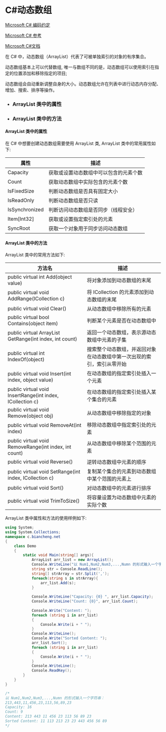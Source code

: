 # C#动态数组

[Microsoft C# 编码约定](https://learn.microsoft.com/zh-cn/dotnet/csharp/fundamentals/coding-style/coding-conventions)

[Microsoft C# 参考](https://learn.microsoft.com/zh-cn/previous-versions/visualstudio/visual-studio-2012/618ayhy6(v=vs.110))

[Microsoft C#文档](https://learn.microsoft.com/zh-cn/dotnet/csharp/)

在 C# 中，动态数组（ArrayList）代表了可被单独索引的对象的有序集合。

动态数组基本上可以代替数组, 唯一与数组不同的是，动态数组可以使用索引在指定的位置添加和移除指定的项目;

动态数组会自动重新调整自身的大小。动态数组允许在列表中进行动态内存分配、增加、搜索、排序等操作。



- ### ArrayList 类中的属性

- ### ArrayList 类中的方法


> 

#### ArrayList 类中的属性

在 C# 中想要创建动态数组需要使用 ArrayList 类, ArrayList 类中的常用属性如下:

| 属性           | 描述                                   |
| -------------- | -------------------------------------- |
| Capacity       | 获取或设置动态数组中可以包含的元素个数 |
| Count          | 获取动态数组中实际包含的元素个数       |
| IsFixedSize    | 判断动态数组是否具有固定大小           |
| IsReadOnly     | 判断动态数组是否只读                   |
| IsSynchronized | 判断访问动态数组是否同步（线程安全）   |
| Item[Int32]    | 获取或设置指定索引处的元素             |
| SyncRoot       | 获取一个对象用于同步访问动态数组       |



#### ArrayList 类中的方法

ArrayList 类中的常用方法如下:

| 方法名                                                    | 描述                                                         |
| --------------------------------------------------------- | ------------------------------------------------------------ |
| public virtual int Add(object value)                      | 将对象添加到动态数组的末尾                                   |
| public virtual void AddRange(ICollection c)               | 将 ICollection 的元素添加到动态数组的末尾                    |
| public virtual void Clear()                               | 从动态数组中移除所有的元素                                   |
| public virtual bool Contains(object item)                 | 判断某个元素是否在动态数组中                                 |
| public virtual ArrayList GetRange(int index, int count)   | 返回一个动态数组，表示源动态数组中元素的子集                 |
| public virtual int IndexOf(object)                        | 搜索整个动态数组，并返回对象在动态数组中第一次出现的索引，索引从零开始 |
| public virtual void Insert(int index, object value)       | 在动态数组的指定索引处插入一个元素                           |
| public virtual void InsertRange(int index, ICollection c) | 在动态数组的指定索引处插入某个集合的元素                     |
| public virtual void Remove(object obj)                    | 从动态数组中移除指定的对象                                   |
| public virtual void RemoveAt(int index)                   | 移除动态数组中指定索引处的元素                               |
| public virtual void RemoveRange(int index, int count)     | 从动态数组中移除某个范围的元素                               |
| public virtual void Reverse()                             | 逆转动态数组中元素的顺序                                     |
| public virtual void SetRange(int index, ICollection c)    | 复制某个集合的元素到动态数组中某个范围的元素上               |
| public virtual void Sort()                                | 对动态数组中的元素进行排序                                   |
| public virtual void TrimToSize()                          | 将容量设置为动态数组中元素的实际个数                         |

ArrayList 类中属性和方法的使用样例如下:

```C#
using System;
using System.Collections;
namespace c.biancheng.net
{
    class Demo
    {
        static void Main(string[] args){
            ArrayList arr_list = new ArrayList();
            Console.WriteLine("以 Num1,Num2,Num3,...,Numn 的形式输入一个字符串：");
            string str = Console.ReadLine();
            string[] strArray = str.Split(',');
            foreach(string s in strArray){
                arr_list.Add(s);
            }
          
            Console.WriteLine("Capacity: {0} ", arr_list.Capacity);
            Console.WriteLine("Count: {0}", arr_list.Count);
                    
            Console.Write("Content: ");
            foreach (string i in arr_list)
            {
                Console.Write(i + " ");
            }
            Console.WriteLine();
            Console.Write("Sorted Content: ");
            arr_list.Sort();
            foreach (string i in arr_list)
            {
                Console.Write(i + " ");
            }
            Console.WriteLine();
            Console.ReadKey();
        }
    }
}

/*
以 Num1,Num2,Num3,...,Numn 的形式输入一个字符串：
213,443,11,456,23,113,56,89,23
Capacity: 16
Count: 9
Content: 213 443 11 456 23 113 56 89 23
Sorted Content: 11 113 213 23 23 443 456 56 89
*/
```

